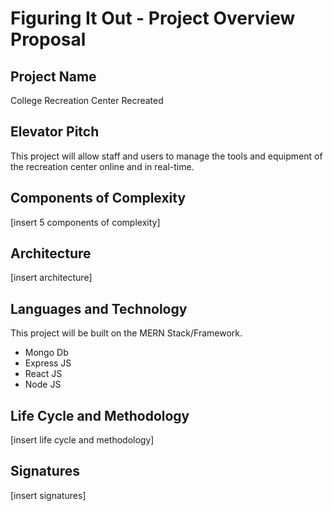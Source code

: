 # Figuring It Out - Project Overview Proposal

## Project Name
College Recreation Center Recreated

## Elevator Pitch
This project will allow staff and users to manage the tools and equipment of the recreation center online and in real-time.

## Components of Complexity
[insert 5 components of complexity]

## Architecture
[insert architecture]

## Languages and Technology
This project will be built on the MERN Stack/Framework.
- Mongo Db
- Express JS
- React JS
- Node JS

## Life Cycle and Methodology
[insert life cycle and methodology]

## Signatures
[insert signatures]
